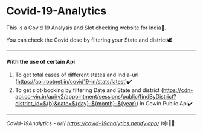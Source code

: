 # Covid-19-Analytics
This is a Covid 19 Analysis and Slot checking website for India🚩.

You can check the Covid dose by filtering your State and district🕊️

------
#### With the use of certain Api 
1. To get total cases of different states and India-url (https://api.rootnet.in/covid19-in/stats/latest)✔️
2. To get slot-booking by filtering Date and State and district (https://cdn-api.co-vin.in/api/v2/appointment/sessions/public/findByDistrict?district_id=${b}&date=${day}-${month}-${year}) in Cowin Public Api✔️

------
*Covid-19Analytics - url( https://covid-19analytics.netlify.app/ )*🕸️🎃🦇
